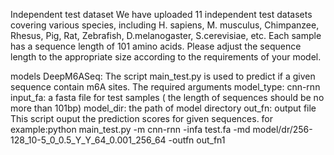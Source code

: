 Independent test dataset
We have uploaded 11 independent test datasets covering various species, including H. sapiens, M. musculus, Chimpanzee, Rhesus, Pig, Rat, Zebrafish, D.melanogaster, S.cerevisiae, etc. Each sample has a sequence length of 101 amino acids. Please adjust the sequence length to the appropriate size according to the requirements of your model.

models
DeepM6ASeq:
The script main_test.py is used to predict if a given sequence contain m6A sites. The required arguments
model_type: cnn-rnn
input_fa: a fasta file for test samples ( the length of sequences should be no more than 101bp)
model_dir: the path of model directory
out_fn: output file
This script ouput the prediction scores for given sequences.
for example:python main_test.py -m cnn-rnn -infa test.fa -md model/dr/256-128_10-5_0_0.5_Y_Y_64_0.001_256_64 -outfn out_fn1

